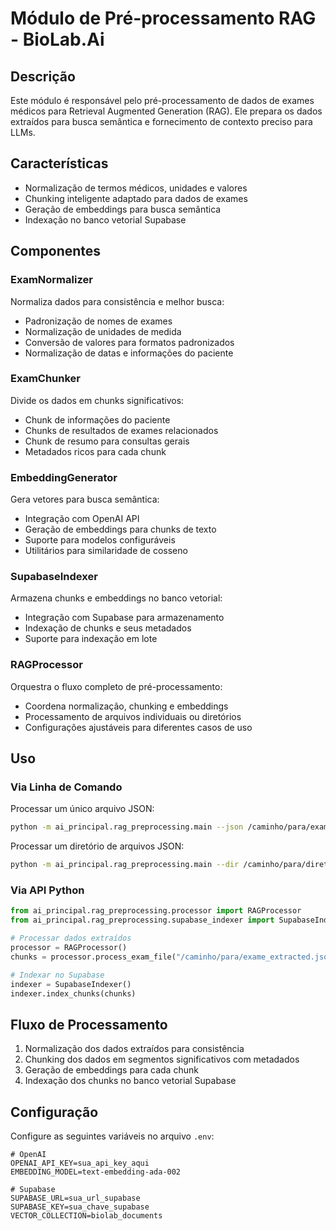 # Módulo de Pré-processamento RAG - BioLab.Ai

## Descrição

Este módulo é responsável pelo pré-processamento de dados de exames médicos para Retrieval Augmented Generation (RAG). Ele prepara os dados extraídos para busca semântica e fornecimento de contexto preciso para LLMs.

## Características

- Normalização de termos médicos, unidades e valores
- Chunking inteligente adaptado para dados de exames
- Geração de embeddings para busca semântica
- Indexação no banco vetorial Supabase

## Componentes

### ExamNormalizer

Normaliza dados para consistência e melhor busca:
- Padronização de nomes de exames
- Normalização de unidades de medida
- Conversão de valores para formatos padronizados
- Normalização de datas e informações do paciente

### ExamChunker

Divide os dados em chunks significativos:
- Chunk de informações do paciente
- Chunks de resultados de exames relacionados
- Chunk de resumo para consultas gerais
- Metadados ricos para cada chunk

### EmbeddingGenerator

Gera vetores para busca semântica:
- Integração com OpenAI API
- Geração de embeddings para chunks de texto
- Suporte para modelos configuráveis
- Utilitários para similaridade de cosseno

### SupabaseIndexer

Armazena chunks e embeddings no banco vetorial:
- Integração com Supabase para armazenamento
- Indexação de chunks e seus metadados
- Suporte para indexação em lote

### RAGProcessor

Orquestra o fluxo completo de pré-processamento:
- Coordena normalização, chunking e embeddings
- Processamento de arquivos individuais ou diretórios
- Configurações ajustáveis para diferentes casos de uso

## Uso

### Via Linha de Comando

Processar um único arquivo JSON:
```bash
python -m ai_principal.rag_preprocessing.main --json /caminho/para/exame_extracted.json
```

Processar um diretório de arquivos JSON:
```bash
python -m ai_principal.rag_preprocessing.main --dir /caminho/para/diretorio --pattern "*_extracted.json" --output /caminho/para/saida
```

### Via API Python

```python
from ai_principal.rag_preprocessing.processor import RAGProcessor
from ai_principal.rag_preprocessing.supabase_indexer import SupabaseIndexer

# Processar dados extraídos
processor = RAGProcessor()
chunks = processor.process_exam_file("/caminho/para/exame_extracted.json")

# Indexar no Supabase
indexer = SupabaseIndexer()
indexer.index_chunks(chunks)
```

## Fluxo de Processamento

1. Normalização dos dados extraídos para consistência
2. Chunking dos dados em segmentos significativos com metadados
3. Geração de embeddings para cada chunk
4. Indexação dos chunks no banco vetorial Supabase

## Configuração

Configure as seguintes variáveis no arquivo `.env`:

```
# OpenAI
OPENAI_API_KEY=sua_api_key_aqui
EMBEDDING_MODEL=text-embedding-ada-002

# Supabase
SUPABASE_URL=sua_url_supabase
SUPABASE_KEY=sua_chave_supabase
VECTOR_COLLECTION=biolab_documents
```